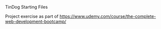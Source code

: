 TinDog Starting Files

Project exercise as part of https://www.udemy.com/course/the-complete-web-development-bootcamp/